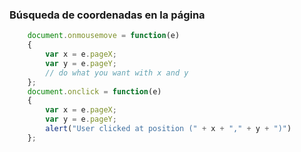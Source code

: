
### Búsqueda de coordenadas en la página

```javascript
    document.onmousemove = function(e)
    {
        var x = e.pageX;
        var y = e.pageY;
        // do what you want with x and y
    };
    document.onclick = function(e)
    {
        var x = e.pageX;
        var y = e.pageY;
        alert("User clicked at position (" + x + "," + y + ")")
    };
```